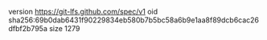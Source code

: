 version https://git-lfs.github.com/spec/v1
oid sha256:69b0dab6431f90229834eb580b7b5bc58a6b9e1aa8f89dcb6cac26dfbf2b795a
size 1279
